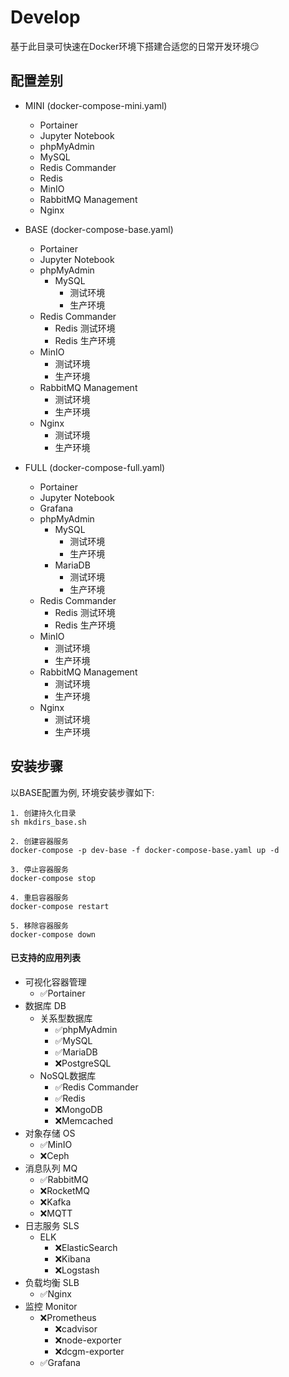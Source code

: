 # Develop

基于此目录可快速在Docker环境下搭建合适您的日常开发环境😏

## 配置差别

* MINI (docker-compose-mini.yaml)
    * Portainer
    * Jupyter Notebook
    * phpMyAdmin
    * MySQL
    * Redis Commander
    * Redis
    * MinIO
    * RabbitMQ Management
    * Nginx

* BASE (docker-compose-base.yaml)
    * Portainer
    * Jupyter Notebook
    * phpMyAdmin
        * MySQL
            * 测试环境
            * 生产环境
    * Redis Commander
        * Redis 测试环境
        * Redis 生产环境
    * MinIO
        * 测试环境
        * 生产环境
    * RabbitMQ Management
        * 测试环境
        * 生产环境
    * Nginx
        * 测试环境
        * 生产环境

* FULL (docker-compose-full.yaml)
    * Portainer
    * Jupyter Notebook
    * Grafana
    * phpMyAdmin
        * MySQL
            * 测试环境
            * 生产环境
        * MariaDB
            * 测试环境
            * 生产环境
    * Redis Commander
        * Redis 测试环境
        * Redis 生产环境
    * MinIO
        * 测试环境
        * 生产环境
    * RabbitMQ Management
        * 测试环境
        * 生产环境
    * Nginx
        * 测试环境
        * 生产环境

## 安装步骤

以BASE配置为例, 环境安装步骤如下:

``` shell
1. 创建持久化目录
sh mkdirs_base.sh

2. 创建容器服务
docker-compose -p dev-base -f docker-compose-base.yaml up -d

3. 停止容器服务
docker-compose stop

4. 重启容器服务
docker-compose restart

5. 移除容器服务
docker-compose down
```

#### 已支持的应用列表

* 可视化容器管理
    * ✅Portainer
* 数据库 DB
    * 关系型数据库
        * ✅phpMyAdmin
        * ✅MySQL
        * ✅MariaDB
        * ❌PostgreSQL
    * NoSQL数据库
        * ✅Redis Commander
        * ✅Redis
        * ❌MongoDB
        * ❌Memcached
* 对象存储 OS
    * ✅MinIO
    * ❌Ceph
* 消息队列 MQ
    * ✅RabbitMQ
    * ❌RocketMQ
    * ❌Kafka
    * ❌MQTT
* 日志服务 SLS
    * ELK
        * ❌ElasticSearch
        * ❌Kibana
        * ❌Logstash
* 负载均衡 SLB
    * ✅Nginx
* 监控 Monitor
    * ❌Prometheus
        * ❌cadvisor
        * ❌node-exporter
        * ❌dcgm-exporter
    * ✅Grafana
